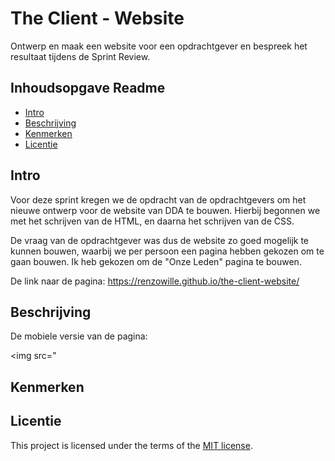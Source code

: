 # The Client - Website

Ontwerp en maak een website voor een opdrachtgever en bespreek het resultaat tijdens de Sprint Review.

## Inhoudsopgave Readme

  * [Intro](#intro)
  * [Beschrijving](#beschrijving)
  * [Kenmerken](#kenmerken)
  * [Licentie](#licentie)

## Intro

Voor deze sprint kregen we de opdracht van de opdrachtgevers om het nieuwe ontwerp voor de website van DDA te bouwen. Hierbij begonnen we met het schrijven van de HTML, en daarna het schrijven van de CSS.

De vraag van de opdrachtgever was dus de website zo goed mogelijk te kunnen bouwen, waarbij we per persoon een pagina hebben gekozen om te gaan bouwen. Ik heb gekozen om de "Onze Leden" pagina te bouwen. 

De link naar de pagina: https://renzowille.github.io/the-client-website/ 

## Beschrijving

De mobiele versie van de pagina:

<img src="

<!-- In de Beschrijving staat hoe je project er uit ziet, hoe het werkt en wat je er mee kan. -->
<!-- Voeg een mooie poster visual toe 📸 -->
<!-- Voeg een link toe naar Github Pages 🌐-->

## Kenmerken
<!-- Bij Kenmerken staat welke technieken zijn gebruikt en hoe. Wat is de HTML structuur? Wat zijn de belangrijkste dingen in CSS? Wat is er met Javascript gedaan en hoe? Misschien heb je een framwork of library gebruikt? -->



## Licentie

This project is licensed under the terms of the [MIT license](./LICENSE).
